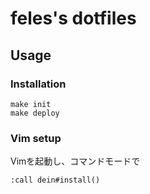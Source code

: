 feles's dotfiles
===

## Usage
### Installation
```
make init
make deploy
```

### Vim setup
Vimを起動し、コマンドモードで
```
:call dein#install()
```

